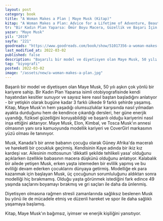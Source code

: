 ```yaml
---
layout: post
category: book
title: "A Woman Makes a Plan | Maye Musk (Kitap)"
kitap: "A Woman Makes a Plan: Advice for a Lifetime of Adventure, Beauty, and Success"
tr: "Bir Kadın Plan Yaparsa: Ömür Boyu Macera, Güzellik ve Başarı İçin Tavsiyeler"
yazar: "Maye Musk"
yil: "2019"
sayfa: "221"
goodreads: "https://www.goodreads.com/book/show/51017356-a-woman-makes-a-plan"
last_modified_at: 2022-03-02
published: false  
description: "Başarılı bir model ve diyetisyen olan Maye Musk, 50 yılı aşkın çok yönlü bir kariyere sahip. Bir Kadın Plan Yaparsa isimli otobiyografisinde kendi hayatından kesitler sunuyor ve sayısız kere nasıl baştan başladığını anlatıyor."
tag: "biyografi"
posted: 2022-03-02
image: "/assets/new/a-woman-makes-a-plan.jpg"
---
```


Başarılı bir model ve diyetisyen olan Maye Musk, 50 yılı aşkın çok yönlü bir kariyere sahip. Bir Kadın Plan Yaparsa isimli otobiyografisinde kendi hayatından kesitler sunuyor ve sayısız kere nasıl baştan başladığını anlatıyor - bir yetişkin olarak bugüne kadar 3 farklı ülkede 9 farklı şehirde yaşamış. Kitap, Maye Musk'ın hem yaşadığı olumsuzluklar karşısında nasıl yılmadan ayakta durduğunu hem de kendince çıkardığı dersleri, her güne enerjik uyandığı, fiziksel güzelliğini koruyabildiği ve başarılı olduğu kariyerini nasıl inşa ettiğini aktarıyor. Maye Musk, Elon, Kimbal, ve Tosca Musk'ın annesi olmasının yanı sıra kamuoyunda modellik kariyeri ve CoverGirl markasının yüzü olması ile tanınıyor.

Musk, Kanada'lı bir anne babanın çocuğu olarak Güney Afrika'da maceralı ve hareketli bir çocukluk geçirmiş. Kendisinin Kaye adında bir ikiz kız kardeşi var. Ailesinin mottosunun 'dikkatli şekilde tehlikeli yasa' olduğunu açıklarken özellikle babasının macera düşkünü olduğunu anlatıyor. Kalabalık bir ailede yetişen Musk, erken yaşta istemeden bir evlilik yapmış ve bu evliliği devam ederken çocuklarını dünyaya getirmiş. Modelliğe ek para kazanmak için başlayan Musk, üç çocuğunun sorumluluğunu aldıktan sonra modelliği hiç bırakmamış. Olduğu yaşta görünmek istediğini fark edince 49 yaşında saçlarını boyamayı bırakmış ve gri saçları ile daha da ünlenmiş.

Diyetisyen olmasına rağmen stresli zamanlarında sağlıksız beslenen Musk bu yönü ile de mücadele etmiş ve düzenli hareket ve spor ile daha sağlıklı yaşamaya başlamış.

Kitap, Maye Musk'ın bağımsız, iyimser ve enerjik kişiliğini yansıtıyor.
